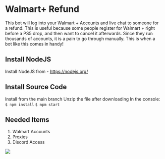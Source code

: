 # Walmart+ Refund
This bot will log into your Walmart + Accounts and live chat to someone for a refund. This is useful because some people register for Walmart +
right before a PS5 drop, and then want to cancel it afterwards. Since they run thousands of accounts, it is a pain to go through manually. This is when
a bot like this comes in handy!

## Install NodeJS
Install NodeJS from - https://nodejs.org/

## Install Source Code
Install from the main branch
Unzip the file after downloading
In the console:
`$ npm install`
`$ npm start`

## Needed Items
1. Walmart Accounts 
2. Proxies
3. Discord Access

![](https://media.discordapp.net/attachments/953580585597693952/995543508716884040/Screen_Shot_2022-07-10_at_12.13.56_AM.png)
